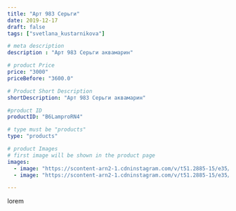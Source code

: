 ```yaml
---
title: "Арт 983 Серьги"
date: 2019-12-17
draft: false
tags: ["svetlana_kustarnikova"]

# meta description
description : "Арт 983 Серьги аквамарин"

# product Price
price: "3000"
priceBefore: "3600.0"

# Product Short Description
shortDescription: "Арт 983 Серьги аквамарин"

#product ID
productID: "B6LamproRN4"

# type must be "products"
type: "products"

# product Images
# first image will be shown in the product page
images:
  - image: "https://scontent-arn2-1.cdninstagram.com/v/t51.2885-15/e35/75576730_752344325269039_8771526143684856347_n.jpg?se=7&tp=1&_nc_ht=scontent-arn2-1.cdninstagram.com&_nc_cat=107&_nc_ohc=SAK9VS8DuT8AX87Vttq&oh=0a35febf871e1e453d94ad2f1d3327b0&oe=606B0788&ig_cache_key=MjIwMDk2OTg0MTQ4NjE0NzY0MA%3D%3D.2"
  - image: "https://scontent-arn2-1.cdninstagram.com/v/t51.2885-15/e35/75324259_1249278845260741_4061947013720596839_n.jpg?se=7&tp=1&_nc_ht=scontent-arn2-1.cdninstagram.com&_nc_cat=101&_nc_ohc=mGbZutKnfgEAX8q9C5D&oh=c6a29324df73f1bd8e08fe7695b6162a&oe=606B448A&ig_cache_key=MjIwMDk2OTg0MTQ5NDUyNzA0Mw%3D%3D.2"

---
```

lorem

